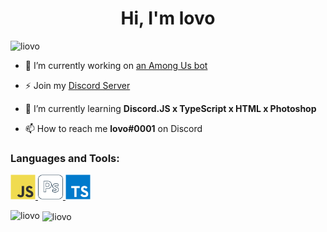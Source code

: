 <h1 align="center">Hi, I'm lovo</h1>
<p align="left"> <img src="https://komarev.com/ghpvc/?username=liovo&label=Profile%20views&color=0e75b6&style=flat" alt="liovo" /> </p>

- 🔭 I’m currently working on [an Among Us bot](https://github.com/lIovo/Among-Us-Bot)

- ⚡ Join my [Discord Server](https://discord.gg/5TEs9kq3HF)

- 🌱 I’m currently learning **Discord.JS x TypeScript x HTML x Photoshop**

- 📫 How to reach me **lovo#0001** on Discord


<h3 align="left">Languages and Tools:</h3>
<p align="left"> <a href="https://discord.js.org/#/" target="_blank"> <img src="https://raw.githubusercontent.com/devicons/devicon/master/icons/javascript/javascript-original.svg" alt="javascript" width="40" height="40"/> </a> <a href="https://www.photoshop.com/en" target="_blank"> <img src="https://raw.githubusercontent.com/devicons/devicon/master/icons/photoshop/photoshop-line.svg" alt="photoshop" width="40" height="40"/> </a> <a href="https://www.typescriptlang.org/" target="_blank"> <img src="https://raw.githubusercontent.com/devicons/devicon/master/icons/typescript/typescript-original.svg" alt="typescript" width="40" height="40"/> </a> </p>

<p><img align="left" src="https://github-readme-stats.vercel.app/api/top-langs?username=liovo&show_icons=true&locale=en&layout=compact" alt="liovo" /></p>

<p>&nbsp;<img align="center" src="https://github-readme-stats.vercel.app/api?username=liovo&show_icons=true&locale=en" alt="liovo" /></p>
